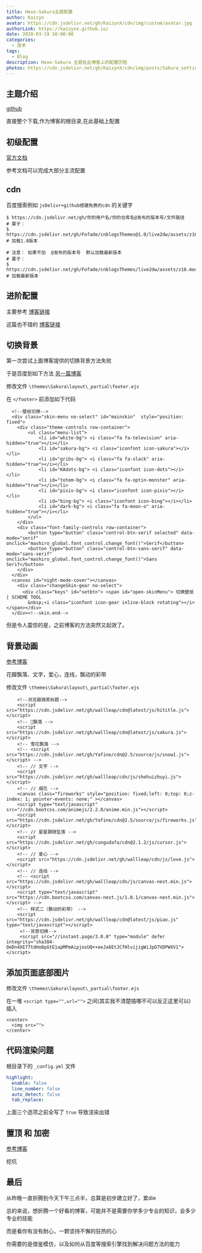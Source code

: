 ```yaml
---
title: Hexo-Sakura主题配置
author: Kaizyn
avatar: https://cdn.jsdelivr.net/gh/KaizynX/cdn/img/custom/avatar.jpg
authorLink: https://kaizynx.github.io/
date: 2020-03-19 10:00:00
categories:
  - 技术
tags:
  - Blog
description: Hexo-Sakura 主题在此博客上的配置历程
photos: https://cdn.jsdelivr.net/gh/KaizynX/cdn/img/posts/Sakura_setting/sakura.png 
---
```


## 主题介绍

[github](https://github.com/honjun/hexo-theme-sakura)

直接整个下载,作为博客的根目录,在此基础上配置

## 初级配置

[官方文档](https://docs.hojun.cn/sakura/docs/#/)

参考文档可以完成大部分主流配置

## cdn

百度搜索例如 `jsDelivr+github搭建免费的cdn` 的关键字

```
$ https://cdn.jsdelivr.net/gh/你的用户名/你的仓库名@发布的版本号/文件路径
# 栗子：
$ https://cdn.jsdelivr.net/gh/Fofade/cnblogsThemes@1.0/live2dw/assets/z16.model.json # 加载1.0版本

# 注意： 如果不加  @发布的版本号  默认加载最新版本
# 栗子：
$ https://cdn.jsdelivr.net/gh/Fofade/cnblogsThemes/live2dw/assets/z16.model.json # 加载最新版本
```

## 进阶配置

主要参考 [博客链接](https://yremp.live/hexo-sakura/)

这篇也不错的 [博客链接](https://blog.csdn.net/u011759205/article/details/104839472)

## 切换背景

第一次尝试上面博客提供的切换背景方法失败

于是百度到如下方法 [另一篇博客](https://blog.csdn.net/cungudafa/article/details/104295156)

修改文件  `\themes\Sakura\layout\_partial\footer.ejs`

在 `</footer>` 前添加如下代码

```
  <!--壁纸切换-->
  <div class="skin-menu no-select" id="mainskin"  style="position: fixed">
    <div class="theme-controls row-container">
        <ul class="menu-list">
            <li id="white-bg"> <i class="fa fa-television" aria-hidden="true"></i></li>
            <li id="sakura-bg"> <i class="iconfont icon-sakura"></i></li>
            <li id="gribs-bg"> <i class="fa fa-slack" aria-hidden="true"></i></li>
            <li id="KAdots-bg"> <i class="iconfont icon-dots"></i></li>
            <li id="totem-bg"> <i class="fa fa-optin-monster" aria-hidden="true"></i></li>
            <li id="pixiv-bg"> <i class="iconfont icon-pixiv"></i></li>
            <li id="bing-bg"> <i class="iconfont icon-bing"></i></li>
            <li id="dark-bg"> <i class="fa fa-moon-o" aria-hidden="true"></i></li>
        </ul>
    </div>
    <div class="font-family-controls row-container">
        <button type="button" class="control-btn-serif selected" data-mode="serif" onclick="mashiro_global.font_control.change_font()">Serif</button>
        <button type="button" class="control-btn-sans-serif" data-mode="sans-serif" onclick="mashiro_global.font_control.change_font()">Sans Serif</button>
    </div>
  </div>   
  <canvas id="night-mode-cover"></canvas> 
    <div class="changeSkin-gear no-select">
      <div class="keys" id="setbtn"> <span id="open-skinMenu"> 切换壁纸 | SCHEME TOOL 
        &nbsp;<i class="iconfont icon-gear inline-block rotating"></i> </span></div>
  </div><!--skin.end-->
```

但是令人震惊的是，之前博客的方法突然又起效了。

## 背景动画

[参考博客](https://blog.csdn.net/cungudafa/article/details/104295156)

花瓣飘落、文字，爱心，连线，飘动的彩带

修改文件  `\themes\Sakura\layout\_partial\footer.ejs`

```
	<!--浏览器搞笑标题-->
	<script src="https://cdn.jsdelivr.net/gh/wallleap/cdn@latest/js/hititle.js"></script>
	<!-- 🌸飘落 -->
	<script src="https://cdn.jsdelivr.net/gh/wallleap/cdn@latest/js/sakura.js"></script>
	<!-- 雪花飘落 -->
	<!-- <script src="https://cdn.jsdelivr.net/gh/Yafine/cdn@2.5/source/js/snow1.js"></script> -->
	<!-- // 文字 -->
	<script src="https://cdn.jsdelivr.net/gh/wallleap/cdn/js/shehuizhuyi.js"></script>
	<!-- // 烟花 -->
	<canvas class="fireworks" style="position: fixed;left: 0;top: 0;z-index: 1; pointer-events: none;" ></canvas> 
	<script type="text/javascript" src="//cdn.bootcss.com/animejs/2.2.0/anime.min.js"></script> 
	<script src="https://cdn.jsdelivr.net/gh/Yafine/cdn@2.5/source/js/fireworks.js"></script>
	<!-- // 星星跟随坠落 -->
	<script src="https://cdn.jsdelivr.net/gh/cungudafa/cdn@2.1.2/js/cursor.js"></script>
	<!-- // 爱心 -->
	<script src="https://cdn.jsdelivr.net/gh/wallleap/cdn/js/love.js"></script>
	<!-- // 连线 -->
	<!-- <script src="https://cdn.jsdelivr.net/gh/wallleap/cdn/js/canvas-nest.min.js"></script>
	<script type="text/javascript" src="https://cdn.bootcss.com/canvas-nest.js/1.0.1/canvas-nest.min.js"></script> -->
	<!-- 样式二（飘动的彩带） -->
	<script src="https://cdn.jsdelivr.net/gh/wallleap/cdn@latest/js/piao.js" type="text/javascript"></script>
	 <!--背景切换-->
	 <script src="//instant.page/3.0.0" type="module" defer integrity="sha384-OeDn4XE77tdHo8pGtE1apMPmAipjoxUQ++eeJa6EtJCfHlvijigWiJpD7VDPWXV1"></script>
```

## 添加页面底部图片

修改文件  `\themes\Sakura\layout\_partial\footer.ejs`

在一堆 `<script type="",url="">` 之间(其实我不清楚插哪不可以反正这里可以)插入 

```
<center>
  <img src="">
</center>
```

## 代码渲染问题

根目录下的 `_config.yml` 文件

```yml
highlight: 
  enable: false
  line_number: false
  auto_detect: false
  tab_replace:
```

上面三个选项之前全写了 `true` 导致渲染出错

## 置顶 和 加密

[参考博客](https://blog.csdn.net/cungudafa/article/details/104346521)

挖坑

## 最后

从昨晚一直折腾到今天下午三点半，总算是初步建立好了，累die

总的来说，想折腾一个好看的博客，可能并不是需要你学多少专业的知识，会多少专业的技能

而是看你有没有耐心，一颗坚持不懈的狂热的心

你需要的是借鉴模仿，以及如何从百度等搜索引擎找到解决问题方法的能力